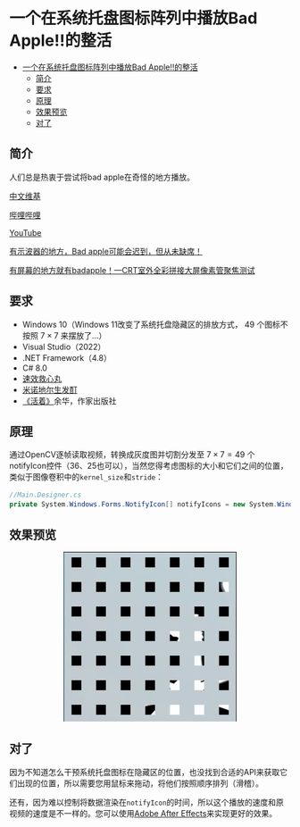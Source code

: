 # 一个在系统托盘图标阵列中播放Bad Apple!!的整活

- [一个在系统托盘图标阵列中播放Bad Apple!!的整活](#一个在系统托盘图标阵列中播放bad-apple的整活)
  - [简介](#简介)
  - [要求](#要求)
  - [原理](#原理)
  - [效果预览](#效果预览)
  - [对了](#对了)


## 简介

人们总是热衷于尝试将bad apple在奇怪的地方播放。

[中文维基](https://zh.m.wikipedia.org/zh-hans/Bad_Apple!!)

[哔哩哔哩](https://www.bilibili.com/video/BV1xx411c79H)

[YouTube](https://youtu.be/FtutLA63Cp8)

[有示波器的地方，Bad apple可能会迟到，但从未缺席！](https://www.bilibili.com/video/BV1Et411W743)

[有屏幕的地方就有badapple！—CRT室外全彩拼接大屏像素管聚焦测试](https://www.bilibili.com/video/BV1Zu4y1w7E2/)

## 要求

- Windows 10（Windows 11改变了系统托盘隐藏区的排放方式，  $49$ 个图标不按照 $7 \times 7$ 来摆放了…）
- Visual Studio（2022）
- .NET Framework（4.8）
- C# 8.0
- [速效救心丸](https://item.jkcsjd.com/3810395.html)
- [米诺地尔生发酊](https://item.yiyaojd.com/100009773041.html)
- [《活着》](http://product.dangdang.com/1612701486.html)余华，作家出版社


## 原理

通过OpenCV逐帧读取视频，转换成灰度图并切割分发至 $7 \times 7 = 49$ 个notifyIcon控件（36、25也可以），当然您得考虑图标的大小和它们之间的位置，类似于图像卷积中的```kernel_size```和```stride```：

```csharp
//Main.Designer.cs
private System.Windows.Forms.NotifyIcon[] notifyIcons = new System.Windows.Forms.NotifyIcon[49];
```

## 效果预览

<div align="center"><img src="./image/preview.gif" alt=""></div>

## 对了

因为不知道怎么干预系统托盘图标在隐藏区的位置，也没找到合适的API来获取它们出现的位置，所以需要您用鼠标来拖动，将他们按照顺序排列（滑稽）。

还有，因为难以控制将数据渲染在```notifyIcon```的时间，所以这个播放的速度和原视频的速度是不一样的。您可以使用[Adobe After Effects](https://www.adobe.com/products/aftereffects)来实现更好的效果。

